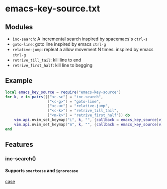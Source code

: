 # emacs-key-source.txt

## Modules

- `inc-search`: A incremental search inspired by spacemacs's `ctrl-s`
- `goto-line`: goto line inspired by emacs `ctrl-g`
- `relative-jump`: repleat a allow movement N times. inspired by emacs `ctrl-g`
- `retrive_till_tail`: kill line to end
- `retrive_first_half`: kill line to begging

## Example

```lua
local emacs_key_source = require("emacs-key-source")
for k, v in pairs({["<c-s>"] = "inc-search",
                   ["<c-g>"] = "goto-line",
                   ["<c-u>"] = "relative-jump",
                   ["<c-k>"] = "retrive_till_tail",
                   ["<m-k>"] = "retrive_first_half"}) do
    vim.api.nvim_set_keymap("i", k, "", {callback = emacs_key_source[v], noremap = true, silent = true, desc = v})
    vim.api.nvim_set_keymap("n", k, "", {callback = emacs_key_source[v], noremap = true, silent = true, desc = v})
end
```

## Features

### inc-search()

#### Supports `smartcase` and `ignorecase`


[case](./images/case.gif)

